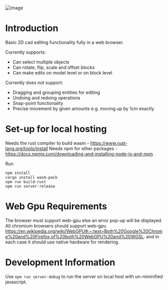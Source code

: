 ![image](https://github.com/user-attachments/assets/953a28d0-7d6e-44d3-95b3-62b93d5b23db)

# Introduction

Basic 2D cad editing functionality fully in a web browser.

Currently supports:

- Can select multiple objects
- Can rotate, flip, scale and offset blocks
- Can make edits on model level or on block level

Currently does not support:

- Dragging and grouping entities for editing
- Undoing and redoing operations
- Snap-point functionality
- Precise movement by given amounts e.g. moving up by 1cm exactly

# Set-up for local hosting

Needs the rust compiler to build wasm - https://www.rust-lang.org/tools/install
Needs npm for other packages - https://docs.npmjs.com/downloading-and-installing-node-js-and-npm

Run
```
npm install
cargo install wasm-pack
npm run build-rust
npm run server-release
```

# Web Gpu Requirements

The browser must support web-gpu else an error pop-up will be displayed. All chromium browsers should support web-gpu https://en.wikipedia.org/wiki/WebGPU#:~:text=Both%20Google%20Chrome%20and%20Firefox,of%20both%20WebGPU%20and%20WGSL. and in each case it should use native hardware for rendering.

# Development Information

Use `npm run server-debug` to run the server on local host with un-mininified javascript.
